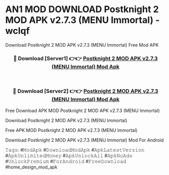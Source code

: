 # AN1 MOD DOWNLOAD Postknight 2 MOD APK v2.7.3 (MENU Immortal) - wclqf
Download Postknight 2 MOD APK v2.7.3 (MENU Immortal) Free Mod APK

<div align="center">
<h3>🔴 Download [Server1] 👉👉 <a href="https://apk-comot.site?title=Postknight_2_MOD_APK_v2.7.3_(MENU_Immortal)">Postknight 2 MOD APK v2.7.3 (MENU Immortal) Mod Apk</a></h3><br>

<h3>🔴 Download [Server2] 👉👉 <a href="https://apk-comot.site?title=Postknight_2_MOD_APK_v2.7.3_(MENU_Immortal)">Postknight 2 MOD APK v2.7.3 (MENU Immortal) Mod Apk</a></h3>
</div>


Free Download APK MOD Postknight 2 MOD APK v2.7.3 (MENU Immortal)

Download Postknight 2 MOD APK v2.7.3 (MENU Immortal) 

Free APK MOD Postknight 2 MOD APK v2.7.3 (MENU Immortal) 

Download Postknight 2 MOD APK v2.7.3 (MENU Immortal) Mod For Android

𝚃𝚊𝚐𝚜: #𝙼𝚘𝚍𝙰𝚙𝚔 #𝙳𝚘𝚠𝚗𝚕𝚘𝚊𝚍𝙼𝚘𝚍𝙰𝚙𝚔 #𝙰𝚙𝚔𝙻𝚊𝚝𝚎𝚜𝚝𝚅𝚎𝚛𝚜𝚒𝚘𝚗 #𝙰𝚙𝚔𝚄𝚗𝚕𝚒𝚖𝚒𝚝𝚎𝚍𝙼𝚘𝚗𝚎𝚢 #𝙰𝚙𝚔𝚄𝚗𝚕𝚘𝚌𝚔𝙰𝚕𝚕 #𝙰𝚙𝚔𝙽𝚘𝙰𝚍𝚜 #𝚄𝚗𝚕𝚘𝚌𝚔𝙿𝚛𝚎𝚖𝚒𝚞𝚖 #𝙵𝚘𝚛𝙰𝚗𝚍𝚛𝚘𝚒𝚍 #𝙵𝚛𝚎𝚎𝙳𝚘𝚠𝚗𝚕𝚘𝚊𝚍 #home_design_mod_apk